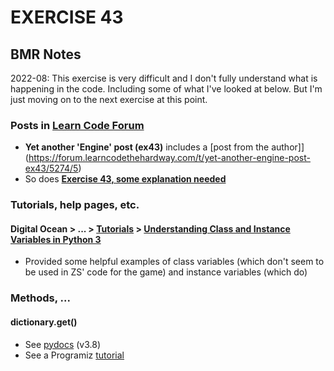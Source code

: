 # EXERCISE 43
## BMR Notes
2022-08: This exercise is very difficult and I don't fully understand what is happening in the code. Including some of what I've looked at below. But I'm just moving on to the next exercise at this point.
### Posts in [Learn Code Forum](https://forum.learncodethehardway.com/)
- **Yet another 'Engine' post (ex43)** includes a [post from the author]](https://forum.learncodethehardway.com/t/yet-another-engine-post-ex43/5274/5)
- So does **[Exercise 43, some explanation needed](https://forum.learncodethehardway.com/t/exercise-43-some-explanation-needed/3243/8)**
### Tutorials, help pages, etc.
#### Digital Ocean > ... > [Tutorials](https://www.digitalocean.com/community/tutorials) > [Understanding Class and Instance Variables in Python 3](https://www.digitalocean.com/community/tutorials/understanding-class-and-instance-variables-in-python-3)
- Provided some helpful examples of class variables (which don't seem to be used in ZS' code for the game) and instance variables (which do)
### Methods, ...
#### dictionary.get()
- See [pydocs](https://docs.python.org/3.8/library/stdtypes.html?highlight=get#dict.get) (v3.8)
- See a Programiz [tutorial](https://www.programiz.com/python-programming/methods/dictionary/get)

